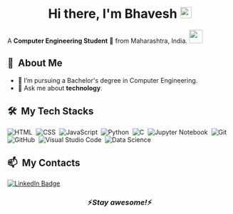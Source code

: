<div align="center">
   <h1>Hi there, I'm Bhavesh <img src="https://media.giphy.com/media/hvRJCLFzcasrR4ia7z/giphy.gif" width="25px"> </h1>
</div>

A **Computer Engineering Student** 🚀 from Maharashtra, India. <img src="https://media.giphy.com/media/WUlplcMpOCEmTGBtBW/giphy.gif" width="30">
## 🧭 &nbsp;About Me
- 💼 I’m pursuing a Bachelor's degree in Computer Engineering.
- 💬 Ask me about **technology**.
<!--
## 📚 &nbsp;Currently studying
  - Java -->
## 🛠️ &nbsp;My Tech Stacks

![HTML](https://img.shields.io/badge/-HTML-0D1117?style=flat&logo=HTML5)&nbsp;
![CSS](https://img.shields.io/badge/-CSS-0D1117?style=flat&logo=CSS3&logoColor=1572B6)&nbsp;
![JavaScript](https://img.shields.io/badge/-JavaScript-0D1117?style=flat&logo=javascript)&nbsp;
![Python](https://img.shields.io/badge/-Python-0D1117?style=flat&logo=python)&nbsp;
![C](https://img.shields.io/badge/--0D1117?style=flat&logo=c)&nbsp;
![Jupyter Notebook](https://img.shields.io/badge/-Jupyter%20Notebook-0D1117?style=flat&logo=jupyter)&nbsp;
![Git](https://img.shields.io/badge/-Git-0D1117?style=flat&logo=git)&nbsp;
![GitHub](https://img.shields.io/badge/-GitHub-0D1117?style=flat&logo=github)&nbsp;
![Visual Studio Code](https://img.shields.io/badge/-VS%20Code-0D1117?style=flat&logo=visual-studio-code&logoColor=007ACC)&nbsp;
![Data Science](https://img.shields.io/badge/-DS-0D1117)&nbsp;


## 📫 &nbsp;My Contacts
[![LinkedIn Badge](https://img.shields.io/badge/-Bhavesh_Kolhe-blue?style=flat-square&logo=Linkedin&logoColor=white&link=https://www.linkedin.com/in/bhavesh-kolhe)](https://www.linkedin.com/in/bhavesh-kolhe)&nbsp;

<h3 align='center'>⚡️<i>Stay awesome!</i>⚡️</h3>
<!--
**Bhaveshyk/Bhaveshyk** is a ✨ _special_ ✨ repository because its `README.md` (this file) appears on your GitHub profile.

Here are some ideas to get you started:

- 🔭 I’m currently working on ...
- 🌱 I’m currently learning ...
- 👯 I’m looking to collaborate on ...
- 🤔 I’m looking for help with ...
- 💬 Ask me about ...
- 📫 How to reach me: ...
- 😄 Pronouns: ...
- ⚡ Fun fact: ...
-->


